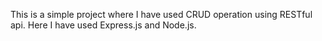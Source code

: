 This is a simple project where I have used CRUD operation using RESTful api. Here I have used Express.js and Node.js.
